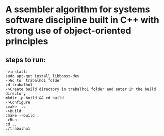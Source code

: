 # A ssembler algorithm for systems software discipline built in C++ with strong use of object-oriented principles

## steps to run:
    ->install:
    sudo apt-get install libboost-dev
    ->Go to  trabalho1 folder
    cd trabalho1
    ->Create build directory in trabalho1 folder and enter in the build directory
    mkdir -p build && cd build 
    ->Configure
    cmake  ..
    ->Build
    cmake --build .
    ->Run
    cd ..
    ./trabalho1

